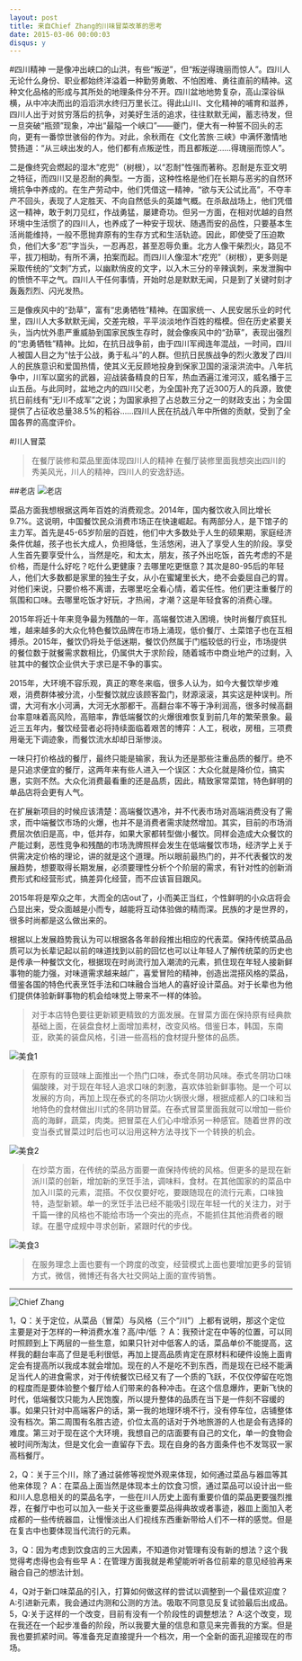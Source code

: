 ```yaml
---
layout: post
title: 来自Chief Zhang的川味冒菜改革的思考
date: 2015-03-06 00:00:03
disqus: y
---
```


#四川精神
一是像冲出峡口的山洪，有些“叛逆”，但“叛逆得瑰丽而惊人”。四川人无论什么身份、职业都始终洋溢着一种勤劳勇敢、不怕困难、勇往直前的精神。这种文化品格的形成与其所处的地理条件分不开。四川盆地地势复杂，高山深谷纵横，从中冲决而出的滔滔洪水终归万里长江。得此山川、文化精神的哺育和滋养，四川人出于对贫穷落后的抗争，对美好生活的追求，往往默默无闻，蓄志待发，但一旦突破“瓶颈”现象，冲出“最隘一个峡口”——夔门，便大有一种誓不回头的志向，更有一番惊世骇俗的作为。对此，余秋雨在《文化苦旅·三峡》中满怀激情地赞扬道：“从三峡出发的人，他们都有点叛逆性，而且都叛逆……得瑰丽而惊人”。

   二是像终究会燃起的湿木“疙兜”（树根），以“忍耐”性强而著称。忍耐是东亚文明之特征，而四川又是忍耐的典型。一方面，这种性格是他们在长期与恶劣的自然环境抗争中养成的。在生产劳动中，他们凭借这一精神，“欲与天公试比高”，不夺丰产不回头，表现了人定胜天、不向自然低头的英雄气概。在杀敌战场上，他们凭借这一精神，敢于刺刀见红，作战勇猛，屡建奇功。但另一方面，在相对优越的自然环境中生活惯了的四川人，也养成了一种安于现状、随遇而安的品性，只要基本生活尚能维持，一般不愿抛弃原有的生存方式和生活轨迹。因此，即使受了压迫欺负，他们大多“忍”字当头，一忍再忍，甚至忍辱负重。北方人像干柴烈火，路见不平，拔刀相助，有所不满，拍案而起。而四川人像湿木“疙兜”（树根），更多则是采取传统的“文刺”方式，以幽默俏皮的文字，以入木三分的辛辣讽刺，来发泄胸中的愤愤不平之气。四川人干任何事情，开始时总是默默无闻，只是到了关键时刻才轰轰烈烈、闪光发热。

   三是像疾风中的“劲草”，富有“忠勇牺牲”精神。在国家统一、人民安居乐业的时代里，四川人大多默默无闻，交差完粮，平平淡淡地作百姓的楷模。但在历史紧要关头，当内忧外患严重威胁到国家民族生存时，就会像疾风中的“劲草”，表现出强烈的“忠勇牺牲”精神。比如，在抗日战争前，由于四川军阀连年混战，一时间，四川人被国人目之为“怯于公战，勇于私斗”的人群。但抗日民族战争的烈火激发了四川人的民族意识和爱国热情，使其义无反顾地投身到保家卫国的滚滚洪流中。八年抗争中，川军以窳劣的武器，迎战装备精良的日军，热血洒遍江淮河汉，威名播于三山五岳。与此同时，盆地之内的四川父老，为全国补充了近300万人的兵源，致使抗日前线有“无川不成军”之说；为国家承担了占总数三分之一的财政支出；为全国提供了占征收总量38.5%的稻谷……四川人民在抗战八年中所做的贡献，受到了全国各界的高度评价。
   
#川人冒菜
> 在餐厅装修和菜品里面体现四川人的精神
> 在餐厅装修里面我想突出四川的秀美风光，川人的精神，四川人的安逸舒适。

##老店
![老店](../images/shop.jpg "冒菜世家")


菜品方面我想根据这两年百姓的消费观念。2014年，国内餐饮收入同比增长9.7%。这说明，中国餐饮民众消费市场正在快速崛起。有两部分人，是下馆子的主力军。首先是45-65岁阶层的百姓，他们中大多数处于人生的硕果期，家庭经济条件优越，孩子也长大成人，负担降低，生活悠闲，进入了享受人生的阶段。享受人生首先要享受什么，当然是吃，和太太，朋友，孩子外出吃饭，首先考虑的不是价格，而是什么好吃？吃什么更健康？去哪里吃更惬意？其次是80-95后的年轻人，他们大多数都是家里的独生子女，从小在蜜罐里长大，绝不会委屈自己的胃。对他们来说，只要价格不离谱，去哪里吃全看心情，着实任性。他们更注重餐厅的氛围和口味。去哪里吃饭才好玩，才热闹，才潮？这是年轻食客的消费心理。

2015年将近十年来竞争最为残酷的一年，高端餐饮进入困境，快时尚餐厅疯狂扎堆，越来越多的大众化特色餐饮品牌在市场上涌现，低价餐厅、土菜馆子也在互相搏杀。2015年，餐饮仍将处于低迷期，餐饮仍然属于门槛较低的行业，市场提供的餐位数于就餐需求数相比，仍属供大于求阶段，随着城市中商业地产的过剩，入驻其中的餐饮企业供大于求已是不争的事实。

2015年，大环境不容乐观，真正的寒冬来临，很多人认为，如今大餐饮举步难艰，消费群体被分流，小型餐饮就应该顾客盈门，财源滚滚，其实这是种误判。所谓，大河有水小河满，大河无水那都干。高翻台率不等于净利润高，很多时候高翻台率意味着高风险，高赔率，靠低端餐饮的火爆很难恢复到前几年的繁荣景象。最近三五年内，餐饮经营者必将持续面临着艰苦的博弈：人工，税收，房租，三项费用毫无下调迹象，而餐饮流水却却日渐惨淡。

一味只打价格战的餐厅，最终只能是输家，我认为还是那些注重品质的餐厅。绝不是只追求便宜的餐厅，这两年来有些人进入一个误区：大众化就是降价位，搞实惠，实则不然。大众化消费最看重的还是品质，因此，精致家常菜馆，特色鲜明的单品店将会更有人气。 

在扩展新项目的时候应该清楚：高端餐饮遇冷，并不代表市场对高端消费没有了需求，而中端餐饮市场的火爆，也并不是消费者需求陡然增加。其实，目前的市场消费层次依旧是高，中，低并存，如果大家都转型做小餐饮。同样会造成大众餐饮的产能过剩，恶性竞争和残酷的市场洗牌照样会发生在低端餐饮市场，经济学上关于供需决定价格的理论，讲的就是这个道理。所以眼前最热门的，并不代表餐饮的发展趋势，想要取得长期发展，必须要理性分析个个阶层的需求，有针对性的创新消费形式和经营形式，搞差异化经营，而不应该盲目跟风。

2015年将是窄众之年，大而全的店out了，小而美正当红，个性鲜明的小众店将会凸显出来，受众面越是小而专，越能将互动体验做的精而深。民族的才是世界的，很多时尚都是这么做出来的。

根据以上发展趋势我认为可以根据各各年龄段推出相应的代表菜。保持传统菜品品质可以为长辈记起以前的味道找到以前的回忆也可以让年轻人了解传统菜的历史也是传承一种餐饮文化，根据现在时尚流行加入潮流的元素，抓住现在年轻人接新鲜事物的能力强，对味道需求越来越广，喜爱冒险的精神，创造出混搭风格的菜品，借鉴各国的特色代表烹饪手法和口味融合当地人的喜好设计菜品。对于长辈也为他们提供体验新鲜事物的机会给味觉上带来不一样的体验。
 
> 对于本店特色要往更新颖更精致的方面发展。在冒菜方面在保持原有经典款基础上面，在装盘食材上面增加素材，改变风格。借鉴日本，韩国，东南亚，欧美的装盘风格，引进一些高档的食材提升整体的品质。

![美食1](../images/taifood1.png "美食1")

>在原有的豆豉味上面推出一个热门口味，泰式冬阴功风味。泰式冬阴功口味偏酸辣，对于现在年轻人追求口味的刺激，喜欢体验新鲜事物。是一个可以发展的方向，再加上现在泰式的冬阴功火锅很火爆，根据成都人的口味和当地特色的食材做出川式的冬阴功冒菜。在泰式冒菜里面我就可以增加一些价高的海鲜，蔬菜，肉类。把冒菜在人们心中增添另一种感官。随着世界的改变当泰式冒菜过时后也可以沿用这种方法寻找下一个转换的机会。

![美食2](../images/taifood2.png "美食2")

> 在炒菜方面，在传统的菜品方面要一直保持传统的风格。但更多的是现在新派川菜的创新，增加新的烹饪手法，调味料，食材。在其他国家的的菜品中加入川菜的元素，混搭。不仅仅要好吃，要跟随现在的流行元素，口味独特，造型新颖。单一的烹饪手法已经不能吸引现在年轻一代的关注力，对于千篇一律的风格也不能给市场一个突出的亮点，不能抓住其他消费者的眼球。在墨守成规中寻求创新，紧跟时代的步伐。

![美食3](../images/taifood3.png "美食3")

> 在服务理念上面也要有一个跨度的改变，经营模式上面也要增加更多的营销方式，微信，微博还有各大社交网站上面的宣传销售。

----
![Chief Zhang](../images/chief_zhang.png "Chief Zhang")

1，Q：关于定位，从菜品（冒菜）与风格（三个“川”）上都有说明，那这个定位主要是对于怎样的一种消费水准？高/中/低 ？
A：我预计定在中等的位置，可以同时照顾到上下两层的一些生意，如果只针对中低客人的话，菜品单价不能提高，这样我的翻台率高了但是毛利很低，再加上提高品质肯定在原材料和硬件设施上面肯定会有提高所以我成本就会增加。现在的人不是吃不到东西，而是现在已经不能满足当代人的进食需求，对于传统餐饮已经又有了一个质的飞跃，不仅仅停留在吃饱的程度而是要体验整个餐厅给人们带来的各种冲击。在这个信息爆炸，更新飞快的时代，低端餐饮只能为人民饱腹，所以提升整体的品质在当下是一件刻不容缓的事。如果只针对中高端客户的话，第一我的地理环境不行，没有停车位，店铺整体没有档次。第二周围有名胜古迹，价位太高的话对于外地旅游的人也是会有选择的难度。第三对于现在这个大环境，我想自己的店面要有自己的文化，单一的食物会被时间所淘汰，但是文化会一直留存下去。现在自身的各方面条件也不发驾驭一家高档餐厅。

2，Q：关于三个川，除了通过装修等视觉外观来体现，如何通过菜品与器皿等其他来体现？
A：在菜品上面当然是体现本土的饮食习惯，通过菜品可以设计出一些和川人息息相关的的菜品名字，一些在川人历史上面有重要价值的菜品更要强烈推荐，在餐厅中也可以加入一些关于这些重要菜品得典故或者事迹，器皿上面加入老成都的一些传统器皿，让慢慢淡出人们视线东西重新带给人们不一样的感觉。但是在复古中也要体现当代流行的元素。

3，Q：因为考虑到饮食店的三大因素，不知道你对管理有没有新的想法？这个我觉得考虑得也会有些早
A：在管理方面我就是希望能听听各位前辈的意见经验再来融合自己的想法计划。

4，Q对于新口味菜品的引入，打算如何做这样的尝试以调整到一个最佳欢迎度？
A:引进新元素，我会通过内测和公测的方法。吸取不同意见反复试验最后出成品。
5，Q:关于这样的一个改变，目前有没有一个阶段性的调整想法？
A:这个改变，现在我还在一个起步准备的阶段，所以我要大量的信息和意见来完善我的方案。但是我也要抓紧时间。等准备充足直接提升一个档次，用一个全新的面孔迎接现在的市场。
   

